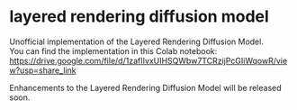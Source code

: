 # layered rendering diffusion model
Unofficial implementation of the Layered Rendering Diffusion Model. \
You can find the implementation in this Colab notebook: \
https://drive.google.com/file/d/1zafIIvxUIHSQWbw7TCRzijPcGIiWqowR/view?usp=share_link 

Enhancements to the Layered Rendering Diffusion Model will be released soon.
